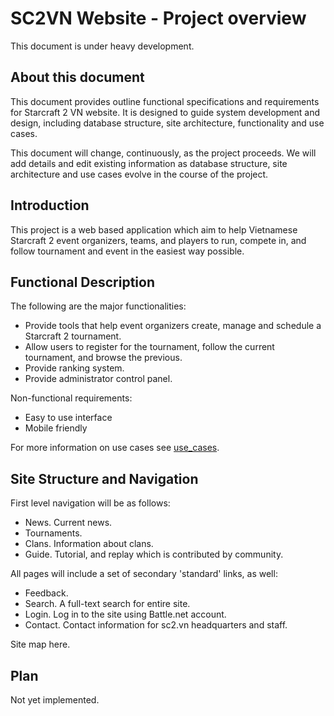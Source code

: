 # SC2VN Website - Project overview
This document is under heavy development.

## About this document

This document provides outline functional specifications and requirements for
Starcraft 2 VN website. It is designed to guide system development and design,
including database structure, site architecture, functionality and use cases.

This document will change, continuously, as the project proceeds. We will add
details and edit existing information as database structure, site architecture
and use cases evolve in the course of the project.

## Introduction

This project is a web based application which aim to help Vietnamese Starcraft 2
event organizers, teams, and players to run, compete in, and follow tournament
and event in the easiest way possible.

## Functional Description

The following are the major functionalities:
- Provide tools that help event organizers create, manage and schedule a
Starcraft 2 tournament.
- Allow users to register for the tournament, follow the current tournament, and
browse the previous.
- Provide ranking system.
- Provide administrator control panel.

Non-functional requirements:
- Easy to use interface
- Mobile friendly

For more information on use cases see [use_cases](google.com).

## Site Structure and Navigation

First level navigation will be as follows:
- News. Current news.
- Tournaments.
- Clans. Information about clans.
- Guide. Tutorial, and replay which is contributed by community.

All pages will include a set of secondary 'standard' links, as well:
- Feedback.
- Search. A full-text search for entire site.
- Login. Log in to the site using Battle.net account.
- Contact. Contact information for sc2.vn headquarters and staff.

Site map here.

## Plan

Not yet implemented.
